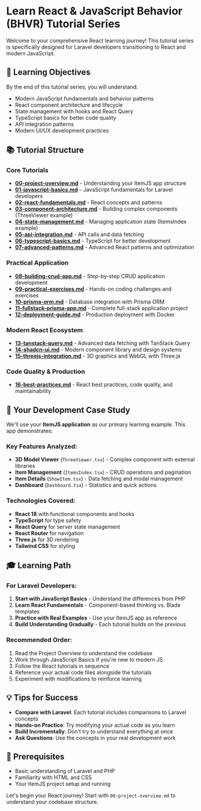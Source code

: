 # Learn React & JavaScript Behavior (BHVR) Tutorial Series

Welcome to your comprehensive React learning journey! This tutorial series is specifically designed for Laravel developers transitioning to React and modern JavaScript.

## 🎯 Learning Objectives

By the end of this tutorial series, you will understand:
- Modern JavaScript fundamentals and behavior patterns
- React component architecture and lifecycle
- State management with hooks and React Query
- TypeScript basics for better code quality
- API integration patterns
- Modern UI/UX development practices

## 📚 Tutorial Structure

### Core Tutorials
- **[00-project-overview.md](./00-project-overview.md)** - Understanding your ItemJS app structure
- **[01-javascript-basics.md](./01-javascript-basics.md)** - JavaScript fundamentals for Laravel developers
- **[02-react-fundamentals.md](./02-react-fundamentals.md)** - React concepts and patterns
- **[03-component-architecture.md](./03-component-architecture.md)** - Building complex components (ThreeViewer example)
- **[04-state-management.md](./04-state-management.md)** - Managing application state (ItemsIndex example)
- **[05-api-integration.md](./05-api-integration.md)** - API calls and data fetching
- **[06-typescript-basics.md](./06-typescript-basics.md)** - TypeScript for better development
- **[07-advanced-patterns.md](./07-advanced-patterns.md)** - Advanced React patterns and optimization

### Practical Application
- **[08-building-crud-app.md](./08-building-crud-app.md)** - Step-by-step CRUD application development
- **[09-practical-exercises.md](./09-practical-exercises.md)** - Hands-on coding challenges and exercises
- **[10-prisma-orm.md](./10-prisma-orm.md)** - Database integration with Prisma ORM
- **[11-fullstack-prisma-app.md](./11-fullstack-prisma-app.md)** - Complete full-stack application project
- **[12-deployment-guide.md](./12-deployment-guide.md)** - Production deployment with Docker

### Modern React Ecosystem
- **[13-tanstack-query.md](./13-tanstack-query.md)** - Advanced data fetching with TanStack Query
- **[14-shadcn-ui.md](./14-shadcn-ui.md)** - Modern component library and design systems
- **[15-threejs-integration.md](./15-threejs-integration.md)** - 3D graphics and WebGL with Three.js

### Code Quality & Production
- **[16-best-practices.md](./16-best-practices.md)** - React best practices, code quality, and maintainability

## 🚀 Your Development Case Study

We'll use your **ItemJS application** as our primary learning example. This app demonstrates:

### Key Features Analyzed:
- **3D Model Viewer** (`ThreeViewer.tsx`) - Complex component with external libraries
- **Item Management** (`ItemsIndex.tsx`) - CRUD operations and pagination
- **Item Details** (`ShowItem.tsx`) - Data fetching and modal management
- **Dashboard** (`Dashboard.tsx`) - Statistics and quick actions

### Technologies Covered:
- **React 18** with functional components and hooks
- **TypeScript** for type safety
- **React Query** for server state management
- **React Router** for navigation
- **Three.js** for 3D rendering
- **Tailwind CSS** for styling

## 🎓 Learning Path

### For Laravel Developers:
1. **Start with JavaScript Basics** - Understand the differences from PHP
2. **Learn React Fundamentals** - Component-based thinking vs. Blade templates
3. **Practice with Real Examples** - Use your ItemJS app as reference
4. **Build Understanding Gradually** - Each tutorial builds on the previous

### Recommended Order:
1. Read the Project Overview to understand the codebase
2. Work through JavaScript Basics if you're new to modern JS
3. Follow the React tutorials in sequence
4. Reference your actual code files alongside the tutorials
5. Experiment with modifications to reinforce learning

## 💡 Tips for Success

- **Compare with Laravel**: Each tutorial includes comparisons to Laravel concepts
- **Hands-on Practice**: Try modifying your actual code as you learn
- **Build Incrementally**: Don't try to understand everything at once
- **Ask Questions**: Use the concepts in your real development work

## 🔧 Prerequisites

- Basic understanding of Laravel and PHP
- Familiarity with HTML and CSS
- Your ItemJS project setup and running

Let's begin your React journey! Start with `00-project-overview.md` to understand your codebase structure.
